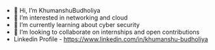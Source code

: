 - 👋 Hi, I’m KhumanshuBudholiya
- 👀 I’m interested in networking and cloud
- 🌱 I’m currently learning about cyber security 
- 💞️ I’m looking to collaborate on internships and open contributions
- Linkedin Profile - https://www.linkedin.com/in/khumanshu-budholiya

<!---
KhumanshuBudholiya/KhumanshuBudholiya is a ✨ special ✨ repository because its `README.md` (this file) appears on your GitHub profile.
You can click the Preview link to take a look at your changes.
--->
